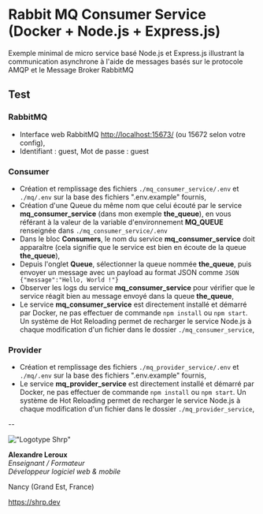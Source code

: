 # Rabbit MQ Consumer Service (Docker + Node.js + Express.js)

Exemple minimal de micro service basé Node.js et Express.js illustrant la communication asynchrone à l'aide de messages basés sur le protocole AMQP et le Message Broker RabbitMQ

## Test

### RabbitMQ

- Interface web RabbitMQ <http://localhost:15673/> (ou 15672 selon votre config),
- Identifiant : guest, Mot de passe : guest

### Consumer

- Création et remplissage des fichiers `./mq_consumer_service/.env` et `./mq/.env` sur la base des fichiers ".env.example" fournis,
- Création d'une Queue du même nom que celui écouté par le service __mq_consumer_service__ (dans mon exemple __the_queue__), en vous référant à la valeur de la variable d'environnement __MQ_QUEUE__ renseignée dans ``./mq_consumer_service/.env``
- Dans le bloc __Consumers__, le nom du service __mq_consumer_service__ doit apparaître (cela signifie que le service est bien en écoute de la queue __the_queue__),
- Depuis l'onglet __Queue__, sélectionner la queue nommée __the_queue__, puis envoyer un message avec un payload au format JSON comme ```JSON {"message":"Hello, World !"}```
- Observer les logs du service __mq_consumer_service__ pour vérifier que le service réagit bien au message envoyé dans la queue __the_queue__,
- Le service __mq_consumer_service__ est directement installé et démarré par Docker, ne pas effectuer de commande `npm install` ou `npm start`. Un système de Hot Reloading permet de recharger le service Node.js à chaque modification d'un fichier dans le dossier ``./mq_consumer_service``,

### Provider

- Création et remplissage des fichiers `./mq_provider_service/.env` et `./mq/.env` sur la base des fichiers ".env.example" fournis,
- Le service __mq_provider_service__ est directement installé et démarré par Docker, ne pas effectuer de commande `npm install` ou `npm start`. Un système de Hot Reloading permet de recharger le service Node.js à chaque modification d'un fichier dans le dossier ``./mq_provider_service``,

--

!["Logotype Shrp"](https://shrp.dev/images/shrp.png)

__Alexandre Leroux__  
_Enseignant / Formateur_  
_Développeur logiciel web & mobile_

Nancy (Grand Est, France)

<https://shrp.dev>
